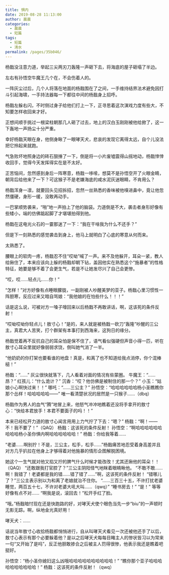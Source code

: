 ```yaml
---
title: 惧内
date: 2019-08-28 11:13:00
author: 晨晨
categories: 
  - 晨晨
  - 短篇
tags: 
  - 短篇
  - 清水
permalink: /pages/35b046/
---
```


杨戬没注意力道，举起三尖两刃刀轰隆一声砸下去，将海底的屋子砸塌了半边。

<!-- more -->

左右有孙悟空牛魔王几个在，不会伤着人的。

一阵灰尘过后，几个人将落在地面的杨戬围在了之间，一手维持结界法术避免因打斗引起海啸，一手持法器每一下都往中间的杨戬身上招呼。

杨戬左躲右闪，不时侧过身子给他们打上一下，正寻思着这次演戏力度有些大，不知要怎样收回来才好。

正想间顺手挑过一根梁柱朝那几人砸了过去，地上的汉白玉刚刚被他给掀了，这一下轰地一声扬尘十分严重。

幸好杨戬天眼在身，他侧身瞅了一眼哮天犬，悲哀的发现它离得太远，自个儿没法把它拎起来就跑。

气急败坏地照身边的砖石狠捶了一下，倒是将一小片废墟震得山摇地动，杨戬悻悻收回手，觉得今天发挥得实在是不太好。

正苦恼间，忽然感到身后一阵寒意，杨戬一哆嗦，想莫不是孙悟空开了火眼金睛，朝背后给他来了一下？可这猴子不是老嫌海底的咸水泥灰迷眼睛，不肯用么？

杨戬浑身一凛，就要回头见招拆招，忽然一丝熟悉的香味被他嗅进鼻中，竟让他忽然僵硬，身形一缓，没敢再动手。

一巴掌顺势袭来，“啪”地一声拍上了他的脑袋。力道倒是不大，袭击者身形好像有些矮小，端的仿佛踮起脚了才堪堪拍得到他。

杨戬在这电光火石的一霎那迷了一下：“我在干啥我为什么不还手？”

但是下一刻熟悉的感觉袭击到身上，他马上就明白了心底的寒意从何而来。

太熟悉了。

腰眼上的软肉一疼，杨戬忍不住“哎呦”喊了一声。来不及他躲开，耳朵一紧，教人给揪住了，本来应该向上躲的杨戬却朝下钻，盖因他实在熟悉这个“施暴者”的性格特征，她要是够不着了会更生气，若是不让她发尽兴了自己会更惨。

“哎，哎……轻点儿……你！”

“怎样！”对方好像有点睡眼朦胧，一副刚被人吵醒美梦的亚子。杨戬心里习惯性一阵胆寒，反应过来又暗自骂娘：“我他娘的在怕些什么！！！”

话是这么说，可被对方一嗓子嚎回来以后杨戬不再敢讲话，啊，这该死的条件反射！

“哎呦哎呦你轻点儿！敖寸心！”是的，来人就是被杨戬一砍刀“轰隆”吵醒的三公主，真君大人苦笑，打个群架有本事打到西海来，这狗日的缘分。

杨戬觉着再不反抗自己的耳朵怕是保不住了，语气看似强硬但声音小得一匹，听在敖寸心耳朵里就好像弱弱求饶，倒叫她气消了一半。

“他奶奶的你打架也要看谁的地盘！真是，和离了也不知道给我点消停，你个混棒槌！”

杨戬：“……”
灰尘很快就落下，几人看着对面的情况有些蒙圈。
牛魔王：“……昂？”
红孩儿：“什么诡计？”
沉香：“哎？他仿佛是被制住的那一个？”
小玉：“姑娘小心啊快过来！！”
哪吒：“……三公主？”
孙悟空：“哈哈哈哈哈哈杨小圣瞧瞧你那个怂样！哈哈哈哈哈——”
唯一看清楚状况的居然是一只猴子……（dbq）

杨戬作为男人的血气“腾”地冒上来，他怒气冲冲地瞧着还没将手拿开的敖寸心：“快给本君放手！本君不要面子的吗！！”

本来已经松开力道的敖寸心闻言用用上力气拧了下去：“嗯？”
杨戬：“啊！——不！我不要了！”（QAQ）
杨戬：这该死的条件反射！
孙悟空：“啊哈哈哈哈哈哈哈哈哈杨小圣你惧内啊哈哈哈哈哈哈！”
杨戬：你给我等着……

“老婆……啊别拧！不是，三公主，松手，松手……”杨戬痛苦地忍受着身高差并且对方几乎扒拉在他身上才够得着对他施暴的情形企图解脱困境。

她这个一生气就对他又掐又拧的脾气什么时候才能改改！尤其还揪他的耳朵！！（QAQ）
“还敢跟我打官腔了？”三公主阴阳怪气地眯着眼睛瞅他。
“不敢不敢……啊！我错了！老婆都是我的错……错了错了……”啊，这该死的条件反射！
“错哪儿了？”三公主表示别以为和离了老娘就治不住你。
“……三百三十五，不许打扰老婆睡觉，两百五十七，不许对老婆大吼大叫……（qwq）”
“睡书房去！”
“是！”
等等好像有点不对……
“啊我是说，滚回去！”松开手红了脸。

“哦。”杨戬暗忖现在还是快跑路的好，对哮天犬使个眼色当先一步“biu”的一声顿时无影无踪。啊，纵地金光真好用！

哮天犬：……

话说当年敖寸心收拾杨戬都悄悄进行，自从叫哮天犬看见一次还被他还手了以后，敖寸心表示有那个必要躲着他？是以之后哮天犬每每目睹主人的惨状皆习以为常来一句“又开始了是吗”，反正他胆敢掺合之后被主人罚得很惨，他表示我还是瞧着吧挺好。

孙悟空：“杨小圣你媳妇这么凶哦哈哈哈哈哈哈哈哈哈哈！”
“瞧你那个亚子哈哈哈哈哈哈哈哈哈哈！”
杨戬：这该死的条件反射！（qwq）
